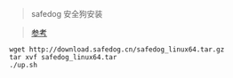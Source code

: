 > safedog 安全狗安装

> [参考](https://www.cnblogs.com/iathanasy/p/8488407.html) 


    wget http://download.safedog.cn/safedog_linux64.tar.gz
    tar xvf safedog_linux64.tar
    ./up.sh
    